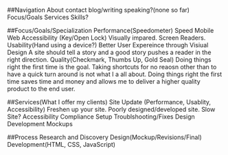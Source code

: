 ##Navigation
    About
    contact
    blog/writing
    speaking?(none so far)
    Focus/Goals
    Services
    Skills?

##Focus/Goals/Specialization
    Performance(Speedometer)
        Speed
        Mobile Web
    Accessibility (Key/Open Lock)
        Visually impared.
        Screen Readers.
    Usability(Hand using a device?)
        Better User Expereince through Visiual Design
        A site should tell a story and a good story pushes a reader in the right direction. 
    Quality(Checkmark, Thumbs Up, Gold Seal)
        Doing things right the first time is the goal. Taking shortcuts for no reaosn other than to have a quick turn around is not what I a all about. Doing things right the first time saves time and money and allows me to deliver a higher quality product to the end user. 


##Services(What I offer my clients)
    Site Update (Performance, Usablity, Accessibility)
        Freshen up your site.
        Poorly designed/developed site.
        Slow Site?
        Accessibility Compliance
    Setup
    Troublshooting/Fixes
    Design
    Development
    Mockups

##Process
    Research and Discovery
    Design(Mockup/Revisions/Final)
    Development(HTML, CSS, JavaScript)



